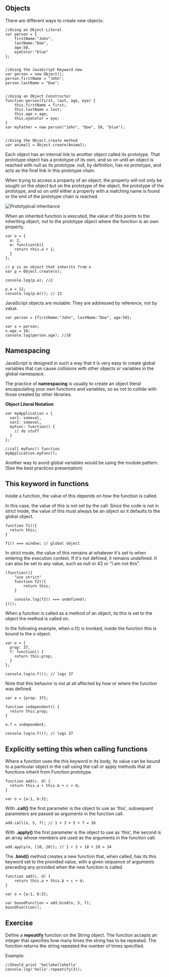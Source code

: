 ## Objects ##

There are different ways to create new objects:

    //Using an Object Literal
    var person = {
		firstName:"John",
		lastName:"Doe",
		age:50,
		eyeColor:"blue"
	};


	//Using the JavaScript Keyword new
    var person = new Object();
    person.firstName = "John";
    person.lastName = "Doe";


    //Using an Object Constructor
    function person(first, last, age, eye) {
	    this.firstName = first;
	    this.lastName = last;
	    this.age = age;
	    this.eyeColor = eye;
    }
    var myFather = new person("John", "Doe", 50, "blue");


    //Using the Object.create method
    var animal1 = Object.create(Animal);


Each object has an internal link to another object called its prototype. That prototype object has a prototype of its own, and so on until an object is reached with null as its prototype. null, by definition, has no prototype, and acts as the final link in this prototype chain.

When trying to access a property of an object, the property will not only be sought on the object but on the prototype of the object, the prototype of the prototype, and so on until either a property with a matching name is found or the end of the prototype chain is reached.

![Prototypical inheritance](/prototype-inheritance.png)

When an inherited function is executed, the value of this points to the inheriting object, not to the prototype object where the function is an own property.

    var o = {
      a: 2,
      m: function(b){
    	return this.a + 1;
      }
    };
    
    // p is an object that inherits from o
    var p = Object.create(o);   

	console.log(p.a); //2
	
    p.a = 12;
    console.log(p.m()); // 13


JavaScript objects are mutable: They are addressed by reference, not by value.

    var person = {firstName:"John", lastName:"Doe", age:50};
    
    var x = person;
    x.age = 10; 
	console.log(person.age); //10

## Namespacing ##

JavaScript is designed in such a way that it is very easy to create global variables that can cause collisions with other objects or variables in the global namespace.  

The practice of **namespacing** is usually to create an object literal encapsulating your own functions and variables, so as not to collide with those created by other libraries.

**Object Literal Notation**

    var myApplication = {
      var1: someval,
      var2: someval,
      myFunc: function() {
    	// do stuff
      }
    };
	
	//call myFunc() function
	myApplication.myFunc();

Another way to avoid global variables would be using the module pattern. (See the best practices presentation)


## This keyword in functions ##

Inside a function, the value of this depends on how the function is called.

In this case, the value of this is not set by the call. Since the code is not in strict mode, the value of this must always be an object so it defaults to the global object.

    function f1(){
      return this;
    }
    
    f1() === window; // global object


In strict mode, the value of this remains at whatever it's set to when entering the execution context. If it's not defined, it remains undefined. It can also be set to any value, such as null or 42 or "I am not this".

    (function(){
	    "use strict"
	    function f2(){
	     	return this;
	    }
	    
	    console.log(f2() === undefined);
    })();


When a function is called as a method of an object, its this is set to the object the method is called on.

In the following example, when o.f() is invoked, inside the function this is bound to the o object.

    var o = {
      prop: 37,
      f: function() {
    	return this.prop;
      }
    };
    
    console.log(o.f()); // logs 37

Note that this behavior is not at all affected by how or where the function was defined. 	

    var o = {prop: 37};
    
    function independent() {
      return this.prop;
    }
    
    o.f = independent;
    
    console.log(o.f()); // logs 37

## Explicitly setting this when calling functions ##

Where a function uses the this keyword in its body, its value can be bound to a particular object in the call using the call or apply methods that all functions inherit from Function.prototype.

    function add(c, d) {
      return this.a + this.b + c + d;
    }
    
    var o = {a:1, b:3};
    
With **.call()** the first parameter is the object to use as 'this', subsequent parameters are passed as arguments in the function call.

    add.call(o, 5, 7); // 1 + 3 + 5 + 7 = 16
    

With **.apply()** the first parameter is the object to use as 'this', the second is an array whose members are used as the arguments in the function call.

    add.apply(o, [10, 20]); // 1 + 3 + 10 + 20 = 34


The **.bind()** method creates a new function that, when called, has its this keyword set to the provided value, with a 
given sequence of arguments preceding any provided when the new function is called.

    function add(c, d) {
      	return this.a + this.b + c + d;
    }
    
    var o = {a:1, b:3};
    
    var boundFunction = add.bind(o, 5, 7); 
    boundFunction();

## Exercise ##

Define a **repeatify** function on the String object. The function accepts an integer that specifies how many times the string has to be repeated. The function returns the string repeated the number of times specified.

Example:

    //Should print 'hellohellohello'
    console.log('hello'.repeatify(3));
